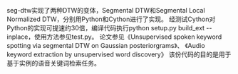 
seg-dtw实现了两种DTW的变体，Segmental DTW和Segmental Local Normalized DTW，分别用Python和Cython进行了实现。
经测试Cython对Python的实现可提速约30倍，编译代码执行python setup.py build_ext --inplace，使用方法参见test.py。
论文参见《Unsupervised spoken keyword spotting via segmental DTW on Gaussian posteriorgrams》、
《Audio keyword extraction by unsupervised word discovery》
该份代码的目的是用于基于实例的语音关键词检索任务。
